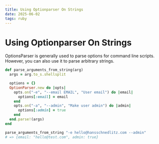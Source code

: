 ```yaml
---
title: Using Optionparser On Strings 
date: 2025-06-02
tags: ruby
---
```


# Using Optionparser On Strings 

OptionsParser is generally used to parse options for command line scripts. However, you can also use it to parse arbitrary strings. 

```ruby
def parse_arguments_from_string(arg)
  args = arg.to_s.shellsplit

  options = {}
  OptionParser.new do |opts|
    opts.on("-e", "--email EMAIL", "User email") do |email|
      options[:email] = email
    end
    opts.on("-a", "--admin", "Make user admin") do |admin|
      options[:admin] = true
    end
  end.parse!(args)
end

parse_arguments_from_string "-e hello@hansschnedlitz.com --admin"
# => {email: "hello@test.com", admin: true}
```
